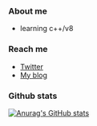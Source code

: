 ### About me
- learning c++/v8

### Reach me
- [Twitter](https://twitter.com/_0x2l)
- [My blog](https://www.wolai.com/renton/vWbn7LSKPq6v3aPrs2A6KJ?theme=undefined)

### Github stats
[![Anurag's GitHub stats](https://github-readme-stats.vercel.app/api?username=0x2l)](https://github.com/anuraghazra/github-readme-stats)

